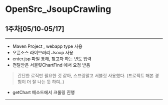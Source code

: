 # OpenSrc_JsoupCrawling

## 1주차[05/10-05/17]
-----
- Maven Project , webapp type 사용
- 오픈소스 라이브러리 Jsoup 사용 
- enter.jsp 파일 통해, 찾고자 하는 년도 입력 
- 전달받은 서블릿ChartFind 에서 요청 받음 
> 간단한 로직만 필요한 것 같아, 스프링말고 서블릿 사용했다. (프로젝트 해본 경험이 더 잘 나는 듯 하여..)
- getChart 메소드에서 크롤링 진행 
------
